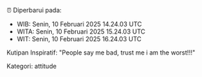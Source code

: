 ⏰ Diperbarui pada:
- WIB: Senin, 10 Februari 2025 14.24.03 UTC
- WITA: Senin, 10 Februari 2025 15.24.03 UTC
- WIT: Senin, 10 Februari 2025 16.24.03 UTC

Kutipan Inspiratif:
"People say me bad, trust me i am the worst!!!"


Kategori: attitude

